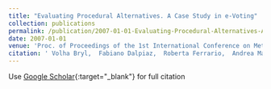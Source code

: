 ```yaml
---
title: "Evaluating Procedural Alternatives. A Case Study in e-Voting"
collection: publications
permalink: /publication/2007-01-01-Evaluating-Procedural-Alternatives-A-Case-Study-in-e-Voting
date: 2007-01-01
venue: 'Proc. of Proceedings of the 1st International Conference on Methodologies, Technologies and Tools enabling e-Government (MeTTeG 07)'
citation: ' Volha Bryl,  Fabiano Dalpiaz,  Roberta Ferrario,  Andrea Mattioli,  Adolfo Villafiorita, &quot;Evaluating Procedural Alternatives. A Case Study in e-Voting.&quot; Proc. of Proceedings of the 1st International Conference on Methodologies, Technologies and Tools enabling e-Government (MeTTeG 07), 2007.'
---
```

Use [Google Scholar](https://scholar.google.com/scholar?q=Evaluating+Procedural+Alternatives.+A+Case+Study+in+e+Voting){:target="_blank"} for full citation